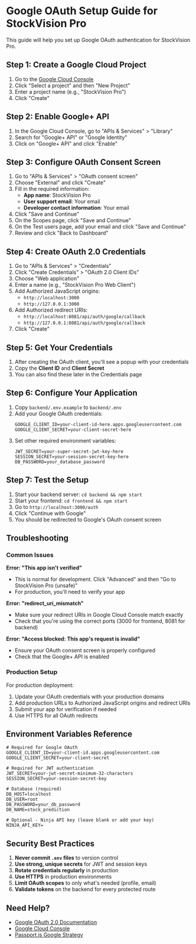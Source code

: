 # Google OAuth Setup Guide for StockVision Pro

This guide will help you set up Google OAuth authentication for StockVision Pro.

## Step 1: Create a Google Cloud Project

1. Go to the [Google Cloud Console](https://console.cloud.google.com/)
2. Click "Select a project" and then "New Project"
3. Enter a project name (e.g., "StockVision Pro")
4. Click "Create"

## Step 2: Enable Google+ API

1. In the Google Cloud Console, go to "APIs & Services" > "Library"
2. Search for "Google+ API" or "Google Identity"
3. Click on "Google+ API" and click "Enable"

## Step 3: Configure OAuth Consent Screen

1. Go to "APIs & Services" > "OAuth consent screen"
2. Choose "External" and click "Create"
3. Fill in the required information:
   - **App name**: StockVision Pro
   - **User support email**: Your email
   - **Developer contact information**: Your email
4. Click "Save and Continue"
5. On the Scopes page, click "Save and Continue"
6. On the Test users page, add your email and click "Save and Continue"
7. Review and click "Back to Dashboard"

## Step 4: Create OAuth 2.0 Credentials

1. Go to "APIs & Services" > "Credentials"
2. Click "Create Credentials" > "OAuth 2.0 Client IDs"
3. Choose "Web application"
4. Enter a name (e.g., "StockVision Pro Web Client")
5. Add Authorized JavaScript origins:
   - `http://localhost:3000`
   - `http://127.0.0.1:3000`
6. Add Authorized redirect URIs:
   - `http://localhost:8081/api/auth/google/callback`
   - `http://127.0.0.1:8081/api/auth/google/callback`
7. Click "Create"

## Step 5: Get Your Credentials

1. After creating the OAuth client, you'll see a popup with your credentials
2. Copy the **Client ID** and **Client Secret**
3. You can also find these later in the Credentials page

## Step 6: Configure Your Application

1. Copy `backend/.env.example` to `backend/.env`
2. Add your Google OAuth credentials:
   ```env
   GOOGLE_CLIENT_ID=your-client-id-here.apps.googleusercontent.com
   GOOGLE_CLIENT_SECRET=your-client-secret-here
   ```
3. Set other required environment variables:
   ```env
   JWT_SECRET=your-super-secret-jwt-key-here
   SESSION_SECRET=your-session-secret-key-here
   DB_PASSWORD=your_database_password
   ```

## Step 7: Test the Setup

1. Start your backend server: `cd backend && npm start`
2. Start your frontend: `cd frontend && npm start`
3. Go to `http://localhost:3000/auth`
4. Click "Continue with Google"
5. You should be redirected to Google's OAuth consent screen

## Troubleshooting

### Common Issues

**Error: "This app isn't verified"**
- This is normal for development. Click "Advanced" and then "Go to StockVision Pro (unsafe)"
- For production, you'll need to verify your app

**Error: "redirect_uri_mismatch"**
- Make sure your redirect URIs in Google Cloud Console match exactly
- Check that you're using the correct ports (3000 for frontend, 8081 for backend)

**Error: "Access blocked: This app's request is invalid"**
- Ensure your OAuth consent screen is properly configured
- Check that the Google+ API is enabled

### Production Setup

For production deployment:

1. Update your OAuth credentials with your production domains
2. Add production URLs to Authorized JavaScript origins and redirect URIs
3. Submit your app for verification if needed
4. Use HTTPS for all OAuth redirects

## Environment Variables Reference

```env
# Required for Google OAuth
GOOGLE_CLIENT_ID=your-client-id.apps.googleusercontent.com
GOOGLE_CLIENT_SECRET=your-client-secret

# Required for JWT authentication
JWT_SECRET=your-jwt-secret-minimum-32-characters
SESSION_SECRET=your-session-secret-key

# Database (required)
DB_HOST=localhost
DB_USER=root
DB_PASSWORD=your_db_password
DB_NAME=stock_prediction

# Optional - Ninja API key (leave blank or add your key)
NINJA_API_KEY=
```

## Security Best Practices

1. **Never commit `.env` files** to version control
2. **Use strong, unique secrets** for JWT and session keys
3. **Rotate credentials regularly** in production
4. **Use HTTPS** in production environments
5. **Limit OAuth scopes** to only what's needed (profile, email)
6. **Validate tokens** on the backend for every protected route

## Need Help?

- [Google OAuth 2.0 Documentation](https://developers.google.com/identity/protocols/oauth2)
- [Google Cloud Console](https://console.cloud.google.com/)
- [Passport.js Google Strategy](http://www.passportjs.org/packages/passport-google-oauth20/)